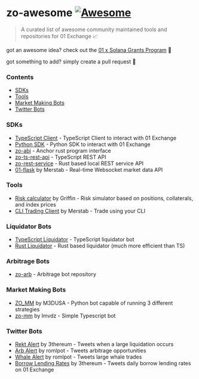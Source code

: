 # zo-awesome [![Awesome](https://awesome.re/badge.svg)](https://awesome.re)

> A curated list of awesome community maintained tools and repositories for 01 Exchange 📈

got an awesome idea? check out the [01 x Solana Grants Program](https://www.notion.so/01exchange/01-Exchange-Grants-Program-ecbab6fde93843caa6924fb5cda3b79e) 💸

got something to add? simply create a pull request 🤝

### Contents
- [SDKs](#sdks)
- [Tools](#tools)
- [Market Making Bots](#market-making-bots)
- [Twitter Bots](#twitter-bots)

### SDKs
- [TypeScript Client](https://github.com/01protocol/zo-client) - TypeScript Client to interact with 01 Exchange
- [Python SDK](https://github.com/01protocol/zo-sdk-py) - Python SDK to interact with 01 Exchange
- [zo-abi](https://github.com/01protocol/zo-abi) - Anchor rust program interface
- [zo-ts-rest-api](https://github.com/01protocol/zo-ts-rest-api) - TypeScript REST API
- [zo-rest-service](https://github.com/01protocol/zo-rest-service) - Rust based local REST service API
- [01-flask](https://github.com/Merstab/01-flask) by Merstab - Real-time Websocket market data API

### Tools
- [Risk calculator](https://riskcalculator01.herokuapp.com/) by Griffin - Risk simulator based on positions, collaterals, and index prices
- [CLI Trading Client](https://github.com/Merstab/zo-cli) by Merstab - Trade using your CLI

### Liquidator Bots
- [TypeScript Liquidator](https://github.com/01protocol/ts-liquidator) - TypeScript liquidator bot
- [Rust Liquidator](https://github.com/01protocol/zo-keeper) - Rust based liquidator (much more efficient than TS)

### Arbitrage Bots
- [zo-arb](https://github.com/01protocol/zo-arb) - Arbitrage bot repository

### Market Making Bots
- [ZO_MM](https://github.com/M3DUSA101/ZO_MM) by M3DUSA - Python bot capable of running 3 different strategies
- [zo-mm](https://github.com/lmvdz/zo-mm) by lmvdz - Simple Typescript bot

### Twitter Bots
- [Rekt Alert](https://github.com/3thereum/01_liquidations) by 3thereum - Tweets when a large liquidation occurs
- [Arb Alert](https://twitter.com/01_arb_alert) by romlpot - Tweets arbitrage opportunities
- [Whale Alert](https://twitter.com/01_whale_alert) by romlpot - Tweets large whale trades
- [Borrow Lending Rates](https://github.com/3thereum/01_rates) by 3thereum - Tweets daily borrow lending rates on 01 Exchange

